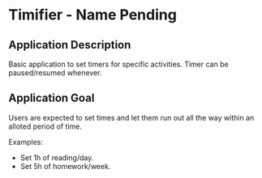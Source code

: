 # Timifier - Name Pending

## Application Description

Basic application to set timers for specific activities. Timer can be paused/resumed whenever.

## Application Goal

Users are expected to set times and let them run out all the way within an alloted period of time. 

Examples: 
 - Set 1h of reading/day.
 - Set 5h of homework/week. 